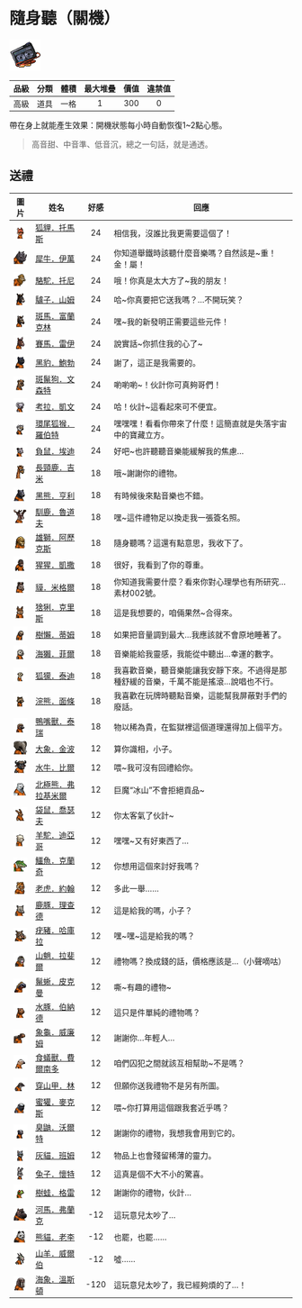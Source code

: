 # 隨身聽（關機）

![img](images/item_pic_SST.png)

|品級|分類|體積|最大堆疊|價值|違禁值|
|:--:|:--:|:--:|:--:|:--:|:--:|
|高級|道具|一格|1|300|0|

帶在身上就能產生效果：開機狀態每小時自動恢復1\~2點心態。

> 高音甜、中音準、低音沉，總之一句話，就是通透。

## 送禮

|圖片|姓名|好感|回應|
|:--:|--|:--:|--|
|![img](images/fox.png)|[狐貍．托馬斯](狐貍．托馬斯.md)|24|相信我，沒誰比我更需要這個了！|
|![img](images/rhinoceros.png)|[犀牛．伊萬](犀牛．伊萬.md)|24|你知道舉鐵時該聽什麼音樂嗎？自然該是\~重！金！屬！|
|![img](images/camel.png)|[駱駝．托尼](駱駝．托尼.md)|24|哦！你真是太大方了\~我的朋友！|
|![img](images/donkey.png)|[驢子．山姆](驢子．山姆.md)|24|哈\~你真要把它送我嗎？…不開玩笑？|
|![img](images/zebra.png)|[斑馬．富蘭克林](斑馬．富蘭克林.md)|24|嘿\~我的新發明正需要這些元件！|
|![img](images/horse.png)|[賽馬．雷伊](賽馬．雷伊.md)|24|說實話\~你抓住我的心了\~|
|![img](images/BlackPanther.png)|[黑豹．鮑勃](黑豹．鮑勃.md)|24|謝了，這正是我需要的。|
|![img](images/SpottedHyaena.png)|[斑鬣狗．文森特](斑鬣狗．文森特.md)|24|喲喲喲\~！伙計你可真夠哥們！|
|![img](images/Koala.png)|[考拉．凱文](考拉．凱文.md)|24|哈！伙計\~這看起來可不便宜。|
|![img](images/RingTailedLemur.png)|[環尾狐猴．羅伯特](環尾狐猴．羅伯特.md)|24|嘿嘿嘿！看看你帶來了什麼！這簡直就是失落宇宙中的寶藏立方。|
|![img](images/Possum.png)|[負鼠．埃迪](負鼠．埃迪.md)|24|好吧\~也許聽聽音樂能緩解我的焦慮…|
|![img](images/giraffe.png)|[長頸鹿．吉米](長頸鹿．吉米.md)|18|哦\~謝謝你的禮物。|
|![img](images/BlackBear.png)|[黑熊．亨利](黑熊．亨利.md)|18|有時候後來點音樂也不錯。|
|![img](images/reindeer.png)|[馴鹿．魯道夫](馴鹿．魯道夫.md)|18|嘿\~這件禮物足以換走我一張簽名照。|
|![img](images/lion.png)|[雄獅．阿歷克斯](雄獅．阿歷克斯.md)|18|隨身聽嗎？這還有點意思，我收下了。|
|![img](images/chimpanzee.png)|[猩猩．凱撒](猩猩．凱撒.md)|18|很好，我看到了你的尊重。|
|![img](images/tapir.png)|[貘．米格爾](貘．米格爾.md)|18|你知道我需要什麼？看來你對心理學也有所研究…素材002號。|
|![img](images/Lynx.png)|[猞猁．克里斯](猞猁．克里斯.md)|18|這是我想要的，咱倆果然\~合得來。|
|![img](images/sloth.png)|[樹懶．蒂姆](樹懶．蒂姆.md)|18|如果把音量調到最大…我應該就不會原地睡著了。|
|![img](images/SeaOtter.png)|[海獺．菲爾](海獺．菲爾.md)|18|音樂能給我靈感，我能從中聽出…幸運的數字。|
|![img](images/meerkat.png)|[狐獴．泰迪](狐獴．泰迪.md)|18|我喜歡音樂，聽音樂能讓我安靜下來。不過得是那種舒緩的音樂，千萬不能是搖滾…說唱也不行。|
|![img](images/Raccoon.png)|[浣熊．面條](浣熊．面條.md)|18|我喜歡在玩牌時聽點音樂，這能幫我屏蔽對手們的廢話。|
|![img](images/platypus.png)|[鴨嘴獸．泰瑞](鴨嘴獸．泰瑞.md)|18|物以稀為貴，在監獄裡這個道理還得加上個平方。|
|![img](images/elephant.png)|[大象．金波](大象．金波.md)|12|算你識相，小子。|
|![img](images/AfricanBuffalo.png)|[水牛．比爾](水牛．比爾.md)|12|喂\~我可沒有回禮給你。|
|![img](images/PolarBear.png)|[北極熊．弗拉基米爾](北極熊．弗拉基米爾.md)|12|巨魔“冰山”不會拒絕貢品\~|
|![img](images/kangaroo.png)|[袋鼠．喬瑟夫](袋鼠．喬瑟夫.md)|12|你太客氣了伙計\~|
|![img](images/Alpaca.png)|[羊駝．迪亞哥](羊駝．迪亞哥.md)|12|嘿嘿\~又有好東西了…|
|![img](images/crocodile.png)|[鱷魚．克蘭奇](鱷魚．克蘭奇.md)|12|你想用這個來討好我嗎？|
|![img](images/tiger.png)|[老虎．約翰](老虎．約翰.md)|12|多此一舉……|
|![img](images/DeerDolphin.png)|[鹿豚．理查德](鹿豚．理查德.md)|12|這是給我的嗎，小子？|
|![img](images/Warthog.png)|[疣豬．哈庫拉](疣豬．哈庫拉.md)|12|嘿\~嘿\~這是給我的嗎？|
|![img](images/Mandrill.png)|[山魈．拉斐爾](山魈．拉斐爾.md)|12|禮物嗎？換成錢的話，價格應該是…（小聲嘀咕）|
|![img](images/MarineIguana.png)|[鬣蜥．皮克曼](鬣蜥．皮克曼.md)|12|嘶\~有趣的禮物\~|
|![img](images/Capybara.png)|[水豚．伯納德](水豚．伯納德.md)|12|這只是件單純的禮物嗎？|
|![img](images/Tortoise.png)|[象龜．威廉姆](象龜．威廉姆.md)|12|謝謝你…年輕人…|
|![img](images/Anteater.png)|[食蟻獸．費爾南多](食蟻獸．費爾南多.md)|12|咱們囚犯之間就該互相幫助\~不是嗎？|
|![img](images/pangolin.png)|[穿山甲．林](穿山甲．林.md)|12|但願你送我禮物不是另有所圖。|
|![img](images/HoneyBadger.png)|[蜜獾．麥克斯](蜜獾．麥克斯.md)|12|喂\~你打算用這個跟我套近乎嗎？|
|![img](images/skunk.png)|[臭鼬．沃爾特](臭鼬．沃爾特.md)|12|謝謝你的禮物，我想我會用到它的。|
|![img](images/cat.png)|[灰貓．班姆](灰貓．班姆.md)|12|物品上也會殘留稀薄的靈力。|
|![img](images/rabbit.png)|[兔子．懷特](兔子．懷特.md)|12|這真是個不大不小的驚喜。|
|![img](images/Treefrog.png)|[樹蛙．格雷](樹蛙．格雷.md)|12|謝謝你的禮物，伙計…|
|![img](images/hippopotamus.png)|[河馬．弗蘭克](河馬．弗蘭克.md)|-12|這玩意兒太吵了…|
|![img](images/panda.png)|[熊貓．老李](熊貓．老李.md)|-12|也罷，也罷……|
|![img](images/goat.png)|[山羊．威爾伯](山羊．威爾伯.md)|-12|噓……|
|![img](images/walrus.png)|[海象．溫斯頓](海象．溫斯頓.md)|-120|這玩意兒太吵了，我已經夠煩的了…！|

